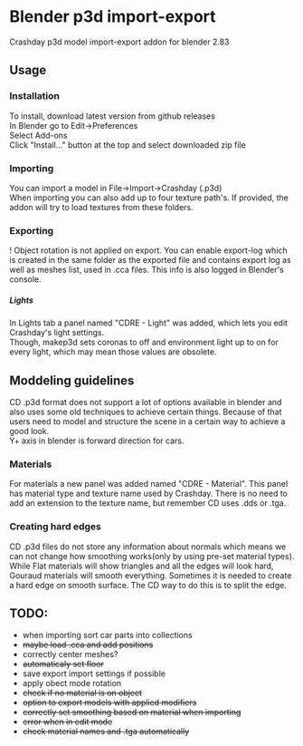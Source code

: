 # Blender p3d import-export
Crashday p3d model import-export addon for blender 2.83  

## Usage
### Installation
To install, download latest version from github releases  
In Blender go to Edit->Preferences  
Select Add-ons  
Click "Install..." button at the top and select downloaded zip file  
### Importing
You can import a model in File->Import->Crashday (.p3d)  
When importing you can also add up to four texture path's. If provided, the addon will try to load textures from these folders.  
### Exporting
! Object rotation is not applied on export.
You can enable export-log which is created in the same folder as the exported file and contains export log as well as meshes list, used in .cca files. This info is also logged in Blender's console.
##### Lights
In Lights tab a panel named "CDRE - Light" was added, which lets you edit Crashday's light settings.  
Though, makep3d sets coronas to off and environment light up to on for every light, which may mean those values are obsolete.  

## Moddeling guidelines
CD .p3d format does not support a lot of options available in blender and also uses some old techniques to achieve certain things. Because of that users need to model and structure the scene in a certain way to achieve a good look.  
Y+ axis in blender is forward direction for cars.
### Materials
For materials a new panel was added named "CDRE - Material". This panel has material type and texture name used by Crashday.
There is no need to add an extension to the texture name, but remember CD uses .dds or .tga.
### Creating hard edges
CD .p3d files do not store any information about normals which means we can not change how smoothing works(only by using pre-set material types). While Flat materials will show triangles and all the edges will look hard, Gouraud materials will smooth everything. Sometimes it is needed to create a hard edge on smooth surface. The CD way to do this is to split the edge.

## TODO:
- when importing sort car parts into collections
- ~~maybe load .cca and add positions~~
- correctly center meshes?
- ~~automaticaly set floor~~
- save export import settings if possible
- apply obect mode rotation
- ~~check if no material is on object~~
- ~~option to export models with applied modifiers~~
- ~~correctly set smoothing based on material when importing~~
- ~~error when in edit mode~~
- ~~check material names and .tga automatically~~